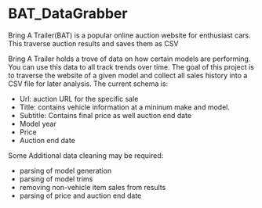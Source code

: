 # BAT_DataGrabber
Bring A Trailer(BAT) is a popular online auction website for enthusiast cars. This traverse auction results and saves them as CSV


Bring A Trailer holds a trove of data on how certain models are performing. You can use this data to all track trends over time. The goal of this project is to traverse the website of a given model and collect all sales history into a CSV file for later analysis. 
The current schema is:
- Url: auction URL for the specific sale
- Title: contains vehicle information at a mininum make and model.
- Subtitle: Contains final price as well auction end date
- Model year
- Price
- Auction end date

Some Additional data cleaning may be required:
- parsing of model generation
- parsing of model trims
- removing  non-vehicle item sales from results
- parsing of price and auction end date



